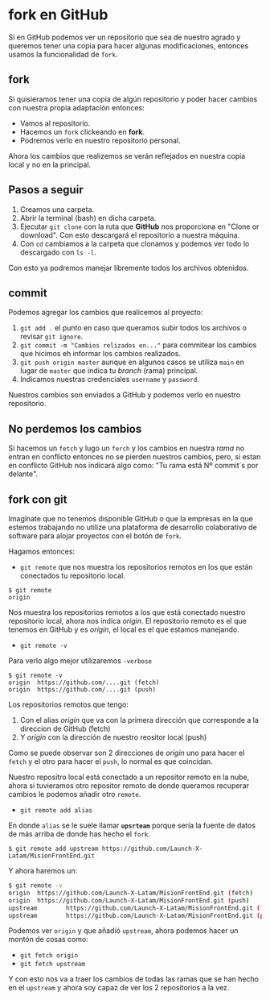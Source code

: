 # fork en GitHub

Si en GitHub podemos ver un repositorio que sea de nuestro agrado y queremos tener una copia para hacer algunas modificaciones, entonces usamos la funcionalidad de `fork`.

## fork

Si quisieramos tener una copia de algún repositorio y poder hacer cambios con nuestra propia adaptación entonces:

* Vamos al repositorio.
* Hacemos un `fork` clickeando en **fork**.
* Podremos verlo en nuestro repositorio personal.

Ahora los cambios que realizemos se verán reflejados en nuestra copia local y no en la principal.

## Pasos a seguir

1. Creamos una carpeta.
2. Abrir la terminal (bash) en dicha carpeta.
3. Ejecutar `git clone` con la ruta que **GitHub** nos proporciona en "Clone or download".
   Con esto descargará el repositorio a nuestra máquina.
4. Con `cd` cambiamos a la carpeta que clonamos y podemos ver todo lo descargado con `ls -l`.

Con esto ya podremos manejar libremente todos los archivos obtenidos.

## commit

Podemos agregar los cambios que realicemos al proyecto:

1. `git add .` el punto en caso que queramos subir todos los archivos o revisar ``git ignore``.
2. `git commit -m "Cambios relizados en..."` para commitear los cambios que hicimos eh informar los cambios realizados.
3. `git push origin master` aunque en algunos casos se utiliza `main` en lugar de `master` que indica tu *branch* (rama) principal.
4. Indicamos nuestras credenciales `username` y `password`.

Nuestros cambios son enviados a GitHub y podemos verlo en nuestro repositorio.

## No perdemos los cambios

Si hacemos un `fetch` y lugo un `ferch` y los cambios en nuestra *rama* no entran en conflicto entonces no se pierden nuestros cambios, pero, si estan en conflicto GitHub nos indicará algo como: "Tu rama está Nº commit´s por delante".

## fork con git

Imagínate que no tenemos disponible GitHub o que la empresas en la que estemos trabajando no utilize una plataforma de desarrollo colaborativo de software para alojar proyectos con el botón de `fork`.

Hagamos entonces:

* `git remote` que nos muestra los repositorios remotos en los que están conectados tu repositorio local.

~~~
$ git remote
origin
~~~

Nos muestra los repositorios remotos a los que está conectado nuestro repositorio local, ahora nos indica *origin*. El repositorio remoto es el que tenemos en GitHub y es *origin*, el local es el que estamos manejando.

* `git remote -v`

Para verlo algo mejor utilizaremos `-verbose`

~~~
$ git remote -v
origin  https://github.com/....git (fetch)
origin  https://github.com/....git (push)
~~~

Los repositorios remotos que tengo:
1. Con el alias *origin* que va con la primera dirección que corresponde a la direccion de GitHub (fetch)
2. Y *origin* con la dirección de nuestro reositor local (push)

Como se puede observar son 2 direcciones de *origin* uno para hacer el `fetch` y el otro para hacer el `push`, lo normal es que coincidan.

Nuestro repositro local está conectado a un repositor remoto en la nube, ahora si tuvieramos otro repositor remoto de donde queramos recuperar cambios le podemos añadir otro `remote`.

* `git remote add alias`

En donde ``alias`` se le suele llamar **`upsrteam`** porque sería la fuente de datos de más arriba de donde has hecho el `fork`.

    $ git remote add upstream https://github.com/Launch-X-Latam/MisionFrontEnd.git

Y ahora haremos un:

~~~bash
$ git remote -v
origin  https://github.com/Launch-X-Latam/MisionFrontEnd.git (fetch)
origin  https://github.com/Launch-X-Latam/MisionFrontEnd.git (push)
upstream        https://github.com/Launch-X-Latam/MisionFrontEnd.git (fetch)
upstream        https://github.com/Launch-X-Latam/MisionFrontEnd.git (push)
~~~

Podemos ver `origin` y que añadió `upstream`, ahora podemos hacer un montón de cosas como:

* `git fetch origin`
* `git fetch upstream`

Y con esto nos va a traer los cambios de todas las ramas que se han hecho en el `upstream` y ahora soy capaz de ver los 2 repositorios a la vez.



